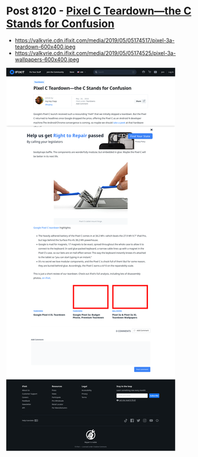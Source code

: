 # Post 8120 - [Pixel C Teardown—the C Stands for Confusion](https://www.ifixit.com/News/8120/pixel-c-teardown)

- https://valkyrie.cdn.ifixit.com/media/2019/05/05174517/pixel-3a-teardown-600x400.jpeg
- https://valkyrie.cdn.ifixit.com/media/2019/05/05174525/pixel-3a-wallpapers-600x400.jpeg

![screencap](screenshots/e36f09b1-63d9-4109-bdeb-3774f75d1c49.png)
